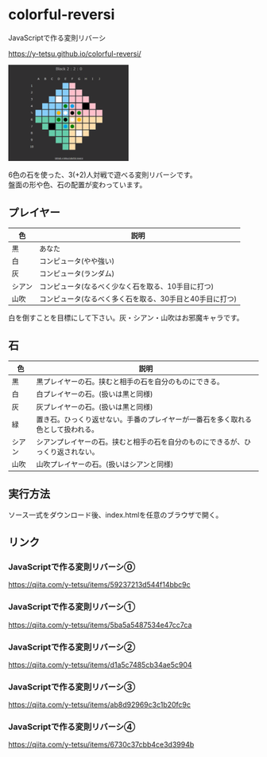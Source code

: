 # colorful-reversi
JavaScriptで作る変則リバーシ

https://y-tetsu.github.io/colorful-reversi/

<img src="image/demo4.gif" width="48%">

6色の石を使った、3(+2)人対戦で遊べる変則リバーシです。<br>
盤面の形や色、石の配置が変わっています。<br>

## プレイヤー
|色 |説明 |
|---|---|
|黒 |あなた |
|白 |コンピュータ(やや強い) |
|灰 |コンピュータ(ランダム) |
|シアン |コンピュータ(なるべく少なく石を取る、10手目に打つ) |
|山吹 |コンピュータ(なるべく多く石を取る、30手目と40手目に打つ) |

白を倒すことを目標にして下さい。灰・シアン・山吹はお邪魔キャラです。

## 石
|色 |説明 |
|---|---|
|黒 |黒プレイヤーの石。挟むと相手の石を自分のものにできる。 |
|白 |白プレイヤーの石。(扱いは黒と同様) |
|灰 |灰プレイヤーの石。(扱いは黒と同様) |
|緑 |置き石。ひっくり返せない。手番のプレイヤーが一番石を多く取れる色として扱われる。 |
|シアン |シアンプレイヤーの石。挟むと相手の石を自分のものにできるが、ひっくり返されない。 |
|山吹 |山吹プレイヤーの石。(扱いはシアンと同様) |

## 実行方法
ソース一式をダウンロード後、index.htmlを任意のブラウザで開く。<br>

## リンク
### JavaScriptで作る変則リバーシ⓪
https://qiita.com/y-tetsu/items/59237213d544f14bbc9c
### JavaScriptで作る変則リバーシ①
https://qiita.com/y-tetsu/items/5ba5a5487534e47cc7ca
### JavaScriptで作る変則リバーシ②
https://qiita.com/y-tetsu/items/d1a5c7485cb34ae5c904
### JavaScriptで作る変則リバーシ③
https://qiita.com/y-tetsu/items/ab8d92969c3c1b20fc9c
### JavaScriptで作る変則リバーシ④
https://qiita.com/y-tetsu/items/6730c37cbb4ce3d3994b
